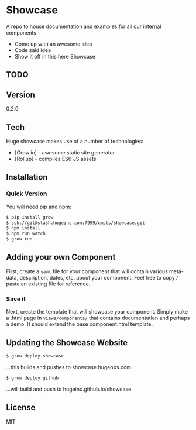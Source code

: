Showcase
=========

A repo to house documentation and examples for all our internal components

  - Come up with an awesome idea
  - Code said idea
  - Show it off in this here Showcase


TODO
----


Version
----

0.2.0


Tech
-----------

Huge showcase makes use of a number of technologies:

* [Grow.io] - awesome static site generator
* [Rollup] - compiles ES6 JS assets


Installation
--------------

### Quick Version

You will need pip and npm:

```sh
$ pip install grow
$ ssh://git@stash.hugeinc.com:7999/cmpts/showcase.git
$ npm install
$ npm run watch
$ grow run
```


Adding your own Component
-----------

First, create a ```yaml``` file for your component that will contain various meta-data, description, dates, etc. about your component. Feel free to copy / paste an existing file for reference.

### Save it
Next, create the template that will showcase your component. Simply make a <component>.html page in ```views/components/``` that contains documentation and perhaps a demo.  It should extend the base component.html template.


Updating the Showcase Website
--------------

```sh
$ grow deploy showcase
```

...this builds and pushes to showcase.hugeops.com.


```sh
$ grow deploy github
```

...will build and push to hugeinc.github.io/showcase



License
----

MIT

